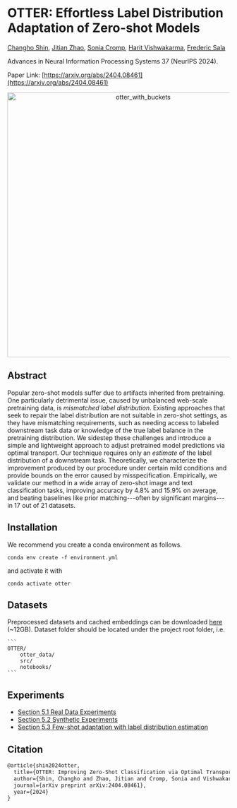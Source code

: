 # OTTER: Effortless Label Distribution Adaptation of Zero-shot Models
[Changho Shin](https://ch-shin.github.io/), [Jitian Zhao](https://jzhao326.github.io/), [Sonia Cromp](https://socromp.github.io/), [Harit Vishwakarma](https://harit7.github.io/), [Frederic Sala](https://pages.cs.wisc.edu/~fredsala/)

Advances in Neural Information Processing Systems 37 (NeurIPS 2024).

Paper Link: [https://arxiv.org/abs/2404.08461](https://arxiv.org/abs/2404.08461)

<div align="center">
<img src="https://github.com/user-attachments/assets/7c4bc7b0-f4ea-4eae-84d1-b81b5d308642" alt="otter_with_buckets" width="600">
</div>

## Abstract
Popular zero-shot models suffer due to artifacts inherited from pretraining. One particularly detrimental issue, caused by unbalanced web-scale pretraining data, is *mismatched label distribution*. Existing approaches that seek to repair the label distribution are not suitable in zero-shot settings, as they have mismatching  requirements, such as needing access to labeled downstream task data or knowledge of the true label balance in the pretraining distribution. We sidestep these challenges and introduce a simple and lightweight approach to adjust pretrained model predictions via optimal transport. Our technique requires only an *estimate* of the label distribution of a downstream task. Theoretically, we characterize the improvement produced by our procedure under certain mild conditions and provide bounds on the error caused by misspecification. Empirically, we validate our method in a wide array of zero-shot image and text classification tasks, improving accuracy by 4.8\% and 15.9\% on average, and beating baselines like prior matching---often by significant margins---in 17 out of 21 datasets. 


## Installation

We recommend you create a conda environment as follows.

```
conda env create -f environment.yml
```

and activate it with

```
conda activate otter
```


## Datasets

Preprocessed datasets and cached embeddings can be downloaded [here](https://drive.google.com/file/d/1XVAWgBl3eFBWumOxL3nU5VNUoXe7fY3G/view?usp=drive_link) (~12GB). Dataset folder should be located under the project root folder, i.e.

````
```
OTTER/
    otter_data/
    src/
    notebooks/
```
````
## Experiments

* [Section 5.1 Real Data Experiments](https://github.com/SprocketLab/OTTER/blob/main/notebooks/TrueClassBalance.ipynb)
* [Section 5.2 Synthetic Experiments](https://github.com/SprocketLab/OTTER/blob/main/notebooks/SyntheticBayesClassifierRecovery.ipynb)
* [Section 5.3 Few-shot adaptation with label distribution estimation](https://github.com/SprocketLab/OTTER/blob/main/notebooks/FewshotWithClassBalanceEstimation.ipynb)

## Citation
```tex
@article{shin2024otter,
  title={OTTER: Improving Zero-Shot Classification via Optimal Transport},
  author={Shin, Changho and Zhao, Jitian and Cromp, Sonia and Vishwakarma, Harit and Sala, Frederic},
  journal={arXiv preprint arXiv:2404.08461},
  year={2024}
}
```
